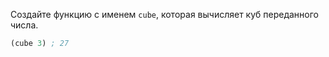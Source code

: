 
Создайте функцию с именем `cube`, которая вычисляет куб переданного числа.

```scheme
(cube 3) ; 27
```
